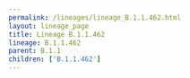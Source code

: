 ```yaml
---
permalink: /lineages/lineage_B.1.1.462.html
layout: lineage_page
title: Lineage B.1.1.462
lineage: B.1.1.462
parent: B.1.1
children: ['B.1.1.462']
---
```


